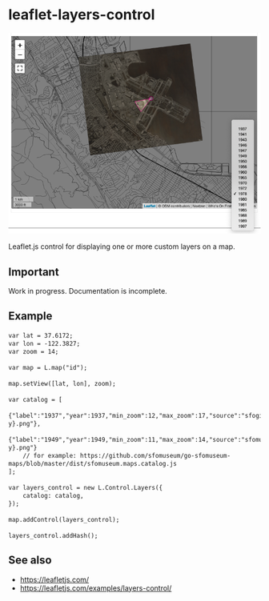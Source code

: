 # leaflet-layers-control

![](docs/images/leaflet-layers-control.png)

Leaflet.js control for displaying one or more custom layers on a map.

## Important

Work in progress. Documentation is incomplete.

## Example

```
var lat = 37.6172;
var lon = -122.3827;
var zoom = 14;

var map = L.map("id");

map.setView([lat, lon], zoom);

var catalog = [
	{"label":"1937","year":1937,"min_zoom":12,"max_zoom":17,"source":"sfogis","url":"https://millsfield.sfomuseum.org/aerial/1937/{z}/{x}/{-y}.png"},
	{"label":"1949","year":1949,"min_zoom":11,"max_zoom":14,"source":"sfomuseum","identifier":"1997.52.084.014","url":"https://millsfield.sfomuseum.org/aerial/1949/{z}/{x}/{-y}.png"}
	// for example: https://github.com/sfomuseum/go-sfomuseum-maps/blob/master/dist/sfomuseum.maps.catalog.js
];

var layers_control = new L.Control.Layers({
    catalog: catalog,
});

map.addControl(layers_control);

layers_control.addHash();	    
```

## See also

* https://leafletjs.com/
* https://leafletjs.com/examples/layers-control/